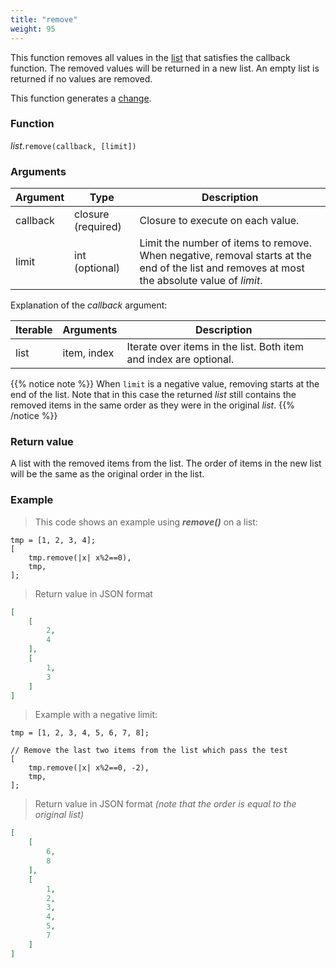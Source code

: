 ```yaml
---
title: "remove"
weight: 95
---
```


This function removes all values in the [list](../../list) that satisfies the callback function.
The removed values will be returned in a new list. An empty list is returned if no values are removed.

This function generates a [change](../../../overview/changes).

### Function

*list*.`remove(callback, [limit])`

### Arguments

Argument | Type | Description
-------- | ---- | -----------
callback | closure (required) | Closure to execute on each value.
limit    | int (optional) | Limit the number of items to remove. When negative, removal starts at the end of the list and removes at most the absolute value of *limit*.

Explanation of the *callback* argument:

Iterable | Arguments | Description
-------- | -------- | -----------
list | item, index | Iterate over items in the list. Both item and index are optional.

{{% notice note %}}
When `limit` is a negative value, removing starts at the end of the list. Note that in this case the returned *list* still contains the removed items in the same order as they were in the original *list*.
{{% /notice %}}

### Return value

A list with the removed items from the list. The order of items in the new list will be the same as the original order in the list.

### Example

> This code shows an example using ***remove()*** on a list:

```thingsdb,json_response
tmp = [1, 2, 3, 4];
[
    tmp.remove(|x| x%2==0),
    tmp,
];
```

> Return value in JSON format

```json
[
    [
        2,
        4
    ],
    [
        1,
        3
    ]
]
```

> Example with a negative limit:

```thingsdb,json_response
tmp = [1, 2, 3, 4, 5, 6, 7, 8];

// Remove the last two items from the list which pass the test
[
    tmp.remove(|x| x%2==0, -2),
    tmp,
];
```

> Return value in JSON format *(note that the order is equal to the original list)*

```json
[
    [
        6,
        8
    ],
    [
        1,
        2,
        3,
        4,
        5,
        7
    ]
]
```
